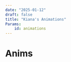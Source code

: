 ```yaml
---
date: "2025-01-12"
draft: false
title: "Kiana's Animations"
Params:
    id: animations
---
```


# Anims
